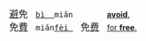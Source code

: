 
<big>[避]()免</big>　<tt>[bì  ]()miǎn</tt>　<big>　　</big>　[**avoid**.](https://fanyi.baidu.com/#zh/en/避免)  
<big>免[費]()</big>　<tt>miǎn[fèi ]()</tt>　<big>免[费]()</big>　[for **free**.](https://fanyi.baidu.com/#zh/en/免费)  

<!--
<big>[煩]()悶</big>　<tt>[fán ]()mèn </tt>　<big>[烦]()闷</big>　[unhappy.](https://fanyi.baidu.com/#zh/en/烦闷)   
<big>[納]()悶</big>　<tt>[nà  ]()mèn </tt>　<big>[纳]()闷</big>　[wonder.](https://fanyi.baidu.com/#zh/en/纳闷)   

<big>[比]()如</big>　<tt>[bǐ  ]()rú  </tt>　<big>　　</big>　[(such) as.](https://fanyi.baidu.com/#zh/en/比如)  
<big>如[果]()</big>　<tt>rú  [guǒ ]()</tt>　<big>　　</big>　[(as) if.](https://fanyi.baidu.com/#zh/en/如果)  
<big>[寬]()恕</big>　<tt>[kuān]()xù  </tt>　<big>[宽]()恕</big>　[forgive.](https://fanyi.baidu.com/#zh/en/宽恕)  
<big>絮[叨]()</big>　<tt>sỳ  [dāo ]()</tt>　<big>　　</big>　[ramble.](https://fanyi.baidu.com/#zh/en/絮叨)   

<big>[出]()售</big>　<tt>[qūt ]()xòu </tt>　<big>　　</big>　[sell.](https://fanyi.baidu.com/#zh/en/出售)   
<big>[零]()售</big>　<tt>[líŋ ]()xòu </tt>　<big>　　</big>　[retail.](https://fanyi.baidu.com/#zh/en/零售)   
-->


<!--
<big>知[道]()</big>　<big>　　</big>　<tt>zhī[dào]() </tt>　
[know.](https://fanyi.baidu.com/#zh/en/知道)   
<big>知[識]()</big>　<big>知[识]()</big>　<tt>zhī[shì]() </tt>　
[knowledge.](https://fanyi.baidu.com/#zh/en/知识)   
<big>智[慧]()</big>　<big>　　</big>　<tt>zhì[huì ]()</tt>　
[wisdom.](https://fanyi.baidu.com/#zh/en/智慧)   
<big>智[能]()</big>　<big>　　</big>　<tt>zhì[néng]()</tt>　
[intellect.](https://fanyi.baidu.com/#zh/en/智能)   
<big>蜘[蛛]()</big>　<big>　　</big>　<tt>zhī[zhū]() </tt>　 
[spider.](https://fanyi.baidu.com/#zh/en/蜘蛛)  
<big>痴[迷]()</big>　<big>　　</big>　<tt>chī[mí]()  </tt>　 
[obsessed.](https://fanyi.baidu.com/#zh/en/痴迷)   
<big>[花]()痴</big>　<big>　　</big>　<tt>[huā]()chī </tt>　 
[(girl) in love.](https://fanyi.baidu.com/#zh/en/花痴)    
<big>踟[蹰]()</big>　<big>　　</big>　<tt>chí[chú]() </tt>　 
[hesitate.](https://fanyi.baidu.com/#zh/en/踟蹰)   
-->
